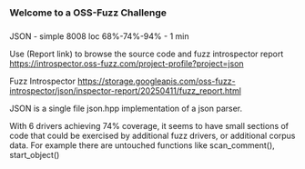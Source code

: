 ###
### Welcome to a OSS-Fuzz Challenge
###

JSON - simple 8008 loc 68%-74%-94% - 1 min

Use (Report link) to browse the source code and fuzz introspector report https://introspector.oss-fuzz.com/project-profile?project=json

Fuzz Introspector
https://storage.googleapis.com/oss-fuzz-introspector/json/inspector-report/20250411/fuzz_report.html

JSON is a single file json.hpp implementation of a json parser.

With 6 drivers achieving 74% coverage, it seems to have small sections of code that could be exercised by additional fuzz drivers, or additional corpus data. For example there are untouched functions like scan_comment(), start_object() 
